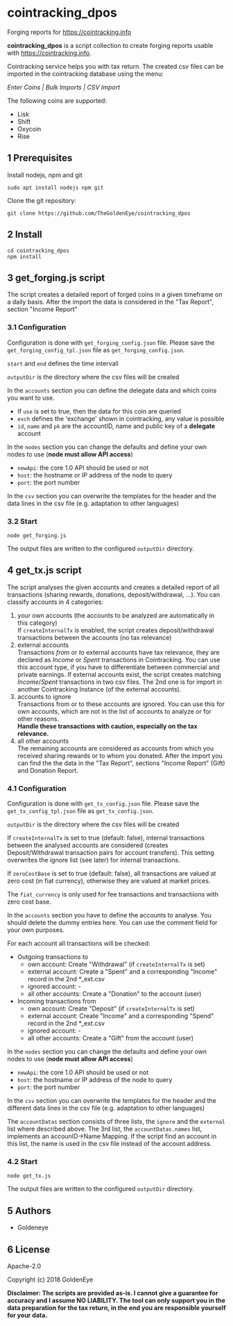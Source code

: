# cointracking_dpos
Forging reports for https://cointracking.info

**cointracking_dpos** is a script collection to create forging reports usable with
https://cointracking.info.

Cointracking service helps you with tax return.
The created csv files can be imported in the cointracking database using the menu:

*Enter Coins | Bulk Imports | CSV Import*

The following coins are supported:
* Lisk
* Shift
* Oxycoin
* Rise


## 1 Prerequisites

Install nodejs, npm and git
```
sudo apt install nodejs npm git
```

Clone the git repository:
```
git clone https://github.com/TheGoldenEye/cointracking_dpos
```

## 2 Install
```
cd cointracking_dpos
npm install
```

## 3 get_forging.js script

The script creates a detailed report of forged coins in a given timeframe on a daily basis.
After the import the data is considered in the "Tax Report", section "Income Report"

### 3.1 Configuration
Configuration is done with `get_forging_config.json` file. Please save the `get_forging_config_tpl.json` file as `get_forging_config.json`.

`start` and `end` defines the time intervall

`outputDir` is the directory where the csv files will be created

In the `accounts` section you can define the delegate data and which coins you want to use.
* If `use` is set to true, then the data for this coin are queried
* `exch` defines the 'exchange' shown in cointracking, any value is possible
* `id`, `name` and `pk` are the accountID, name and public key of a **delegate** account

In the `nodes` section you can change the defaults and define your own nodes to use (**node must allow API access**)
* `newApi`: the core 1.0 API should be used or not
* `host`: the hostname or IP address of the node to query
* `port`: the port number

In the `csv` section you can overwrite the templates for the header and the data lines in the csv file (e.g. adaptation to other languages)

### 3.2 Start
```
node get_forging.js
```
The output files are written to the configured `outputDir` directory.

## 4 get_tx.js script

The script analyses the given accounts and creates a detailed report of all transactions (sharing rewards, donations, deposit/withdrawal, ...).
You can classify accounts in 4 categories:
1. your own accounts (the accounts to be analyzed are automatically in this category)<br>
If `createInternalTx` is enabled, the script creates deposit/withdrawal transactions between the accounts (no tax relevance)
2. external accounts<br>
Transactions *from* or *to* external accounts have tax relevance, they are declared as *Income* or *Spent* transactions in Cointracking.
You can use this account type, if you have to differentiate between commercial and private earnings. If external accounts exist,
the script creates matching *Income*/*Spent* transactions in two csv files. The 2nd one is for import in another Cointracking Instance (of the external accounts).
3. accounts to ignore<br>
Transactions from or to these accounts are ignored. You can use this for own accounts, which are not in the list of accounts to analyze or for other reasons.<br>
**Handle these transactions with caution, especially on the tax relevance.**
4. all other accounts<br>
The remaining accounts are considered as accounts from which you received sharing rewards or to whom you donated. After the import you can find the the data in the "Tax Report", sections "Income Report" (Gift) and Donation Report.


### 4.1 Configuration
Configuration is done with `get_tx_config.json` file. Please save the `get_tx_config_tpl.json` file as `get_tx_config.json`.

`outputDir` is the directory where the csv files will be created

If `createInternalTx` is set to true (default: false), internal transactions between the analysed accounts are considered (creates Deposit/Withdrawal transaction pairs for account transfers).
This setting overwrites the ignore list (see later) for internal transactions.

If `zeroCostBase` is set to true (default: false), all transactions are valued at zero cost (in fiat currency), otherwise they are valued at market prices.

The `fiat_currency` is only used for fee transactions and transactiions with zero cost base.

In the `accounts` section you have to define the accounts to analyse. You should delete the dummy entries here.
You can use the comment field for your own purposes.

For each account all transactions will be checked:
* Outgoing transactions to
  - own account: Create "Withdrawal" (if `createInternalTx` is set)
  - external account: Create a "Spent" and a corresponding "Income" record in the 2nd *_ext.csv
  - ignored account: -
  - all other accounts: Create a "Donation" to the account (user)
* Incoming transactions from
  - own account: Create "Deposit" (if `createInternalTx` is set)
  - external account: Create "Income" and a corresponding "Spend" record in the 2nd *_ext.csv
  - ignored account: -
  - all other accounts: Create a "Gift" from the account (user)

In the `nodes` section you can change the defaults and define your own nodes to use (**node must allow API access**)
* `newApi`: the core 1.0 API should be used or not
* `host`: the hostname or IP address of the node to query
* `port`: the port number

In the `csv` section you can overwrite the templates for the header and the different data lines in the csv file (e.g. adaptation to other languages)

The `accountDatas` section consists of three lists, the `ignore` and the `external` list where described above.
The 3rd list, the `accountDatas.names` list, implements an accounID->Name Mapping. If the script find an account in this list, the name is used in the csv file instead of the account address.


### 4.2 Start
```
node get_tx.js
```
The output files are written to the configured `outputDir` directory.

## 5 Authors
- Goldeneye

## 6 License
Apache-2.0

Copyright (c) 2018 GoldenEye

**Disclaimer:
The scripts are provided as-is. I cannot give a guarantee for accuracy and I assume NO LIABILITY.
The tool can only support you in the data preparation for the tax return, in the end you are responsible yourself for your data.**

